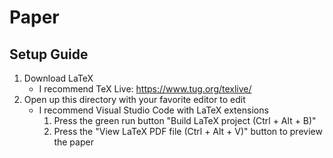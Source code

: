 # Paper

## Setup Guide

1. Download LaTeX
   - I recommend TeX Live: https://www.tug.org/texlive/
2. Open up this directory with your favorite editor to edit
   - I recommend Visual Studio Code with LaTeX extensions
     1. Press the green run button "Build LaTeX project (Ctrl + Alt + B)"
     2. Press the "View LaTeX PDF file (Ctrl + Alt + V)" button to preview the paper

